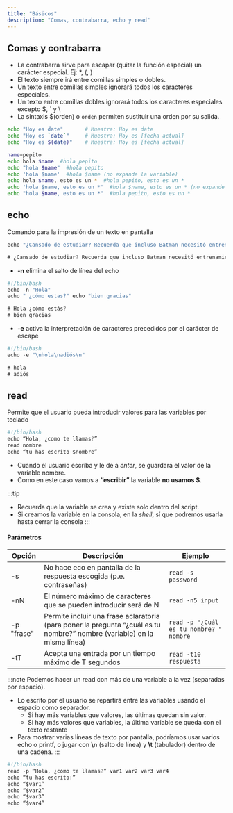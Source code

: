 ```yaml
---
title: "Básicos"
description: "Comas, contrabarra, echo y read"
---
```


## Comas y contrabarra

- La contrabarra sirve para escapar (quitar la función especial) un carácter especial. Ej: \*, \(, \)
- El texto siempre irá entre comillas simples o dobles.
- Un texto entre comillas simples ignorará todos los caracteres especiales.
- Un texto entre comillas dobles ignorará todos los caracteres especiales excepto $, ` y \
- La sintaxis $(orden) o `orden` permiten sustituir una orden por su salida.

```bash
echo "Hoy es date"       # Muestra: Hoy es date
echo "Hoy es `date`"     # Muestra: Hoy es [fecha actual]
echo "Hoy es $(date)"    # Muestra: Hoy es [fecha actual]

name=pepito 
echo hola $name  #hola pepito
echo "hola $name"  #hola pepito
echo 'hola $name'  #hola $name (no expande la variable)
echo hola $name, esto es un *  #hola pepito, esto es un *
echo 'hola $name, esto es un *'  #hola $name, esto es un * (no expande la variable)
echo "hola $name, esto es un *"  #hola pepito, esto es un *
```

## echo
Comando para la impresión de un texto en pantalla

```js {3-3}
echo "¿Cansado de estudiar? Recuerda que incluso Batman necesitó entrenamiento." 

# ¿Cansado de estudiar? Recuerda que incluso Batman necesitó entrenamiento.
```

- **-n**     elimina el salto de línea del echo
```js {5-6}
#!/bin/bash
echo -n "Hola"
echo " ¿cómo estas?" echo "bien gracias"

# Hola ¿cómo estás?
# bien gracias
```

- **-e**     activa la interpretación de caracteres precedidos por el carácter de escape

```js {4-5}
#!/bin/bash
echo -e "\nhola\nadiós\n"

# hola
# adiós
```

## read
Permite que el usuario pueda introducir valores para las variables por teclado

```js
#!/bin/bash
echo “Hola, ¿como te llamas?”
read nombre
echo “tu has escrito $nombre”
```

- Cuando el usuario escriba y le de a _enter_, se guardará el valor de la variable nombre. 
- Como en este caso vamos a **“escribir”** la variable **no usamos $**.

:::tip
- Recuerda que la variable se crea y existe solo dentro del script.
- Si creamos la variable en la consola, en la _shell_, sí que podremos usarla hasta cerrar la consola
:::

#### Parámetros

| **Opción** | **Descripción**                                                                                      | **Ejemplo**                                                                 |
|------------|------------------------------------------------------------------------------------------------------|-----------------------------------------------------------------------------|
| -s         | No hace eco en pantalla de la respuesta escogida (p.e. contraseñas)                                   | `read -s password`                                                          |
| -nN        | El número máximo de caracteres que se pueden introducir será de N                                     | `read -n5 input`                                                            |
| -p "frase" | Permite incluir una frase aclaratoria (para poner la pregunta “¿cuál es tu nombre?” nombre (variable) en la misma línea) | `read -p "¿Cuál es tu nombre? " nombre`                                     |
| -tT        | Acepta una entrada por un tiempo máximo de T segundos                                                 | `read -t10 respuesta`                                                       |

:::note
Podemos hacer un read con más de una variable a la vez (separadas por espacio). 
- Lo escrito por el usuario se repartirá entre las variables usando el espacio como separador. 
  - Si hay más variables que valores, las últimas quedan sin valor. 
  - Si hay más valores que variables, la última variable se queda con el texto restante
- Para mostrar varias líneas de texto por pantalla, podríamos usar varios echo o printf, o jugar con **\n** (salto de línea) y **\t** (tabulador) dentro de una cadena.
:::

```js
#!/bin/bash
read -p “Hola, ¿cómo te llamas?” var1 var2 var3 var4
echo “tu has escrito:”
echo “$var1”
echo “$var2”
echo “$var3”
echo “$var4”
```
